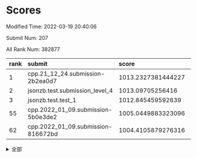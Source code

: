 # Scores

Modified Time: 2022-03-19 20:40:06

Submit Num: 207

All Rank Num: 382877

| rank |               submit               |       score        |       sigma        | pk_num |
| :--- | :--------------------------------- | :----------------- | :----------------- | :----- |
| 1    | cpp.21_12_24.submission-2b2ea0d7   | 1013.2327381444227 | 0.7807079196400853 | 7398   |
| 2    | jsonzb.test.submission_level_4     | 1013.09705256416   | 0.8046112796173394 | 7398   |
| 3    | jsonzb.test.test_1                 | 1012.845459592639  | 0.7801058981803788 | 7401   |
| 55   | cpp.2022_01_09.submission-5b0e3de2 | 1005.0449883323096 | 0.7299611292695894 | 7402   |
| 62   | cpp.2022_01_09.submission-816672bd | 1004.4105879276316 | 0.7178357985349211 | 7399   |


<details>
<summary>全部</summary>

| rank |                 submit                 |       score        |       sigma        | pk_num |
| :--- | :------------------------------------- | :----------------- | :----------------- | :----- |
| 1    | cpp.21_12_24.submission-2b2ea0d7       | 1013.2327381444227 | 0.7807079196400853 | 7398   |
| 2    | jsonzb.test.submission_level_4         | 1013.09705256416   | 0.8046112796173394 | 7398   |
| 3    | jsonzb.test.test_1                     | 1012.845459592639  | 0.7801058981803788 | 7401   |
| 4    | gobigger.level_3.submission_level_3_46 | 1012.0292929971756 | 0.7891339345059898 | 7395   |
| 5    | gobigger.level_3.submission_level_3_44 | 1011.5981406629293 | 0.7799636197451213 | 7401   |
| 6    | gobigger.level_3.submission_level_3_40 | 1011.4858187651073 | 0.7787860329622155 | 7397   |
| 7    | gobigger.level_3.submission_level_3_29 | 1011.4744247053404 | 0.7747333738641047 | 7396   |
| 8    | gobigger.level_3.submission_level_3_43 | 1011.2905574010312 | 0.7667383202024707 | 7404   |
| 9    | gobigger.level_3.submission_level_3_37 | 1011.0854478909591 | 0.7521315689179074 | 7399   |
| 10   | gobigger.level_3.submission_level_3_25 | 1011.0743605119616 | 0.775877783612541  | 7397   |
| 11   | gobigger.level_3.submission_level_3_28 | 1010.8871342052659 | 0.7861490124213125 | 7400   |
| 12   | gobigger.level_3.submission_level_3_15 | 1010.7780870158409 | 0.7564164881222698 | 7401   |
| 13   | gobigger.level_3.submission_level_3_36 | 1010.7767632455422 | 0.7698583164612585 | 7397   |
| 14   | gobigger.level_3.submission_level_3_14 | 1010.7544903677651 | 0.7601248128170257 | 7398   |
| 15   | gobigger.level_3.submission_level_3_7  | 1010.7489785563216 | 0.7574423912677267 | 7400   |
| 16   | gobigger.level_3.submission_level_3_18 | 1010.7085301050496 | 0.7453136369511316 | 7392   |
| 17   | gobigger.level_3.submission_level_3_21 | 1010.6983603727917 | 0.765543706075885  | 7395   |
| 18   | gobigger.level_3.submission_level_3_49 | 1010.6026615596445 | 0.7769566862953377 | 7400   |
| 19   | gobigger.level_3.submission_level_3_42 | 1010.4914709579361 | 0.7530429241265404 | 7397   |
| 20   | gobigger.level_3.submission_level_3_6  | 1010.4310840011425 | 0.7790604212635069 | 7400   |
| 21   | gobigger.level_3.submission_level_3_20 | 1010.3496043373563 | 0.7661847498969896 | 7401   |
| 22   | gobigger.level_3.submission_level_3_17 | 1010.2515024742848 | 0.7647485937150631 | 7395   |
| 23   | gobigger.level_3.submission_level_3_35 | 1010.2422818805841 | 0.7373232495264607 | 7397   |
| 24   | gobigger.level_3.submission_level_3_38 | 1010.1798860388744 | 0.7537453605357063 | 7405   |
| 25   | gobigger.level_3.submission_level_3_19 | 1010.156638294165  | 0.7439991900108134 | 7401   |
| 26   | gobigger.level_3.submission_level_3_9  | 1010.1090413698172 | 0.7703721894385843 | 7391   |
| 27   | gobigger.level_3.submission_level_3_48 | 1010.0832384997346 | 0.7623888603802418 | 7392   |
| 28   | gobigger.level_3.submission_level_3_33 | 1010.0737675957065 | 0.7471389860391017 | 7397   |
| 29   | gobigger.level_3.submission_level_3_26 | 1010.0536995087696 | 0.7673157152237173 | 7397   |
| 30   | gobigger.level_3.submission_level_3_27 | 1010.0038518669737 | 0.7509456949204025 | 7403   |
| 31   | gobigger.level_3.submission_level_3_22 | 1009.999598866224  | 0.7498918728236413 | 7401   |
| 32   | gobigger.level_3.submission_level_3_41 | 1009.8687883649294 | 0.7545413468612784 | 7394   |
| 33   | gobigger.level_3.submission_level_3_4  | 1009.7815505081014 | 0.7416354502808913 | 7402   |
| 34   | gobigger.level_3.submission_level_3_5  | 1009.7231444640414 | 0.763861494495404  | 7398   |
| 35   | gobigger.level_3.submission_level_3_31 | 1009.7114053387457 | 0.7677034088283583 | 7396   |
| 36   | gobigger.level_3.submission_level_3_16 | 1009.6874672526496 | 0.7756195739921373 | 7400   |
| 37   | gobigger.level_3.submission_level_3_1  | 1009.6231116335966 | 0.7548965972937863 | 7394   |
| 38   | gobigger.level_3.submission_level_3_23 | 1009.6048012581568 | 0.7655757685280135 | 7400   |
| 39   | gobigger.level_3.submission_level_3_34 | 1009.5048382302231 | 0.7544180797053036 | 7401   |
| 40   | gobigger.level_3.submission_level_3_32 | 1009.4747425678611 | 0.7446243296622427 | 7398   |
| 41   | gobigger.level_3.submission_level_3_47 | 1009.4733391748232 | 0.7592389933863158 | 7403   |
| 42   | gobigger.level_3.submission_level_3_0  | 1009.3653149297885 | 0.7312811211915247 | 7404   |
| 43   | gobigger.level_3.submission_level_3_30 | 1009.3410951622776 | 0.7605883347182041 | 7398   |
| 44   | gobigger.level_3.submission_level_3_8  | 1009.3031453138678 | 0.7535877500284188 | 7400   |
| 45   | gobigger.level_3.submission_level_3_39 | 1009.303115671483  | 0.7430533646130781 | 7406   |
| 46   | gobigger.level_3.submission_level_3_11 | 1009.2167784140528 | 0.7562554624825373 | 7397   |
| 47   | gobigger.level_3.submission_level_3_3  | 1009.1440634590454 | 0.7752281764356398 | 7397   |
| 48   | gobigger.level_3.submission_level_3_45 | 1009.07069699037   | 0.7463062625172002 | 7395   |
| 49   | gobigger.level_3.submission_level_3_12 | 1009.0298649576838 | 0.7461167868693226 | 7400   |
| 50   | gobigger.level_3.submission_level_3_24 | 1008.9836531578103 | 0.777010025064095  | 7401   |
| 51   | gobigger.level_3.submission_level_3_10 | 1008.8287936692011 | 0.7407304746361572 | 7401   |
| 52   | gobigger.level_3.submission_level_3_13 | 1008.7175465115856 | 0.7515791509144965 | 7400   |
| 53   | gobigger.level_3.submission_level_3_2  | 1008.2846965268126 | 0.7690656412824147 | 7398   |
| 54   | gobigger.level_1.submission_level_1_3  | 1005.3627067426564 | 0.7163156280258102 | 7400   |
| 55   | cpp.2022_01_09.submission-5b0e3de2     | 1005.0449883323096 | 0.7299611292695894 | 7402   |
| 56   | gobigger.level_1.submission_level_1_46 | 1004.9637730390607 | 0.7172997951899458 | 7395   |
| 57   | gobigger.level_1.submission_level_1_25 | 1004.7799946298597 | 0.7207603051172843 | 7401   |
| 58   | gobigger.level_1.submission_level_1_39 | 1004.6970030659654 | 0.7341484086208645 | 7403   |
| 59   | gobigger.level_1.submission_level_1_43 | 1004.6410435312205 | 0.7132419052874583 | 7399   |
| 60   | gobigger.level_1.submission_level_1_16 | 1004.5502689709524 | 0.7309555948423121 | 7402   |
| 61   | gobigger.level_1.submission_level_1_7  | 1004.4184216678465 | 0.7250663125619276 | 7398   |
| 62   | cpp.2022_01_09.submission-816672bd     | 1004.4105879276316 | 0.7178357985349211 | 7399   |
| 63   | gobigger.level_1.submission_level_1_48 | 1004.1155531366085 | 0.7224008952173762 | 7398   |
| 64   | gobigger.level_1.submission_level_1_20 | 1004.0799145456548 | 0.7101779677555782 | 7398   |
| 65   | gobigger.level_1.submission_level_1_5  | 1004.0743429092184 | 0.7100530183983771 | 7397   |
| 66   | gobigger.level_1.submission_level_1_14 | 1004.0562540408498 | 0.7182194206474827 | 7396   |
| 67   | gobigger.level_1.submission_level_1_45 | 1003.8708405997511 | 0.7197690437409292 | 7399   |
| 68   | gobigger.level_1.submission_level_1_23 | 1003.8212261294957 | 0.7179245105456474 | 7397   |
| 69   | gobigger.level_1.submission_level_1_18 | 1003.7706856891638 | 0.7155354158237941 | 7399   |
| 70   | gobigger.level_1.submission_level_1_34 | 1003.733890678722  | 0.7210665985086967 | 7398   |
| 71   | gobigger.level_1.submission_level_1_1  | 1003.732636165327  | 0.7184313739571085 | 7398   |
| 72   | gobigger.level_1.submission_level_1_35 | 1003.7018723095936 | 0.7216363990825034 | 7394   |
| 73   | gobigger.level_1.submission_level_1_41 | 1003.6866602061484 | 0.7209009652164218 | 7398   |
| 74   | gobigger.level_1.submission_level_1_49 | 1003.6662245932102 | 0.7064326628813925 | 7402   |
| 75   | gobigger.level_1.submission_level_1_29 | 1003.5827940025071 | 0.7215783429154792 | 7394   |
| 76   | gobigger.level_1.submission_level_1_42 | 1003.5094718797253 | 0.7154744918341104 | 7401   |
| 77   | gobigger.level_1.submission_level_1_28 | 1003.4852956537652 | 0.7161110770468797 | 7398   |
| 78   | gobigger.level_1.submission_level_1_0  | 1003.4851782739795 | 0.7237298622198013 | 7397   |
| 79   | gobigger.level_1.submission_level_1_36 | 1003.443547048751  | 0.7298112113882441 | 7396   |
| 80   | gobigger.level_1.submission_level_1_38 | 1003.4301674941909 | 0.7121475470526625 | 7400   |
| 81   | gobigger.level_1.submission_level_1_30 | 1003.4164267995435 | 0.7119476256056902 | 7396   |
| 82   | gobigger.level_1.submission_level_1_37 | 1003.3248611930926 | 0.7142498647849527 | 7399   |
| 83   | gobigger.level_1.submission_level_1_44 | 1003.283590225518  | 0.7216213971136901 | 7400   |
| 84   | gobigger.level_1.submission_level_1_2  | 1003.2752355318306 | 0.7129838786759981 | 7399   |
| 85   | gobigger.level_1.submission_level_1_32 | 1003.2190690160055 | 0.7122570517716499 | 7405   |
| 86   | gobigger.level_1.submission_level_1_24 | 1003.0893934291279 | 0.7144721479194257 | 7399   |
| 87   | gobigger.level_1.submission_level_1_21 | 1003.0790968643021 | 0.7140921372917067 | 7396   |
| 88   | gobigger.level_1.submission_level_1_47 | 1003.0083213298349 | 0.7128921700288662 | 7402   |
| 89   | gobigger.level_1.submission_level_1_13 | 1002.8652629112728 | 0.7130598824503651 | 7396   |
| 90   | gobigger.level_1.submission_level_1_6  | 1002.8540013964363 | 0.7101604192496898 | 7398   |
| 91   | gobigger.level_1.submission_level_1_12 | 1002.7947658546541 | 0.7112212652662869 | 7396   |
| 92   | gobigger.level_1.submission_level_1_9  | 1002.7813567536539 | 0.708494446739238  | 7393   |
| 93   | gobigger.level_1.submission_level_1_17 | 1002.7811303675122 | 0.7193030790548574 | 7395   |
| 94   | gobigger.level_1.submission_level_1_11 | 1002.6946963117642 | 0.7130151476520428 | 7396   |
| 95   | gobigger.level_1.submission_level_1_10 | 1002.5849518768184 | 0.7299212992231436 | 7395   |
| 96   | gobigger.level_1.submission_level_1_40 | 1002.5037509894742 | 0.7212967911231813 | 7397   |
| 97   | gobigger.level_1.submission_level_1_15 | 1002.4944371479925 | 0.713275266457103  | 7402   |
| 98   | gobigger.level_1.submission_level_1_4  | 1002.4677931446201 | 0.7302233112367127 | 7399   |
| 99   | gobigger.level_1.submission_level_1_26 | 1002.4386697578595 | 0.7212840642902099 | 7396   |
| 100  | gobigger.level_1.submission_level_1_33 | 1002.430183074627  | 0.7077837475891288 | 7395   |
| 101  | gobigger.level_1.submission_level_1_8  | 1002.3910119375445 | 0.7151458275424655 | 7405   |
| 102  | gobigger.level_1.submission_level_1_27 | 1002.3018438693865 | 0.7222826773962767 | 7401   |
| 103  | gobigger.level_1.submission_level_1_22 | 1002.2567564115336 | 0.7025310953983203 | 7397   |
| 104  | gobigger.level_1.submission_level_1_19 | 1001.8585385932084 | 0.7120242671785816 | 7395   |
| 105  | gobigger.level_1.submission_level_1_31 | 1001.7095340191331 | 0.7111005121027445 | 7401   |
| 106  | gobigger.random.submission_random_46   | 997.3324066387041  | 0.7081764976996899 | 7406   |
| 107  | gobigger.random.submission_random_8    | 997.2907458349499  | 0.6993232003626972 | 7399   |
| 108  | gobigger.random.submission_random_22   | 997.2254616152919  | 0.7023121082703925 | 7404   |
| 109  | gobigger.random.submission_random_28   | 997.1453473365441  | 0.7127291188039055 | 7399   |
| 110  | gobigger.random.submission_random_13   | 997.0678960638245  | 0.7214737586384677 | 7398   |
| 111  | gobigger.random.submission_random_16   | 996.989665881883   | 0.7038452357768176 | 7398   |
| 112  | gobigger.random.submission_random_5    | 996.9727120075802  | 0.7102430342139758 | 7400   |
| 113  | gobigger.random.submission_random_26   | 996.9036002978488  | 0.7152582666577347 | 7401   |
| 114  | gobigger.random.submission_random_36   | 996.8028691119791  | 0.7102654076081945 | 7404   |
| 115  | gobigger.random.submission_random_3    | 996.7946986900262  | 0.7047009291324519 | 7398   |
| 116  | gobigger.random.submission_random_37   | 996.7581691218325  | 0.7195549853985065 | 7397   |
| 117  | gobigger.random.submission_random_7    | 996.624092181045   | 0.7087779795773811 | 7398   |
| 118  | gobigger.random.submission_random_45   | 996.50588353679    | 0.7135139752269148 | 7398   |
| 119  | gobigger.random.submission_random_11   | 996.4574683924501  | 0.715058130412554  | 7403   |
| 120  | gobigger.random.submission_random_17   | 996.3479491550378  | 0.6994840682581442 | 7398   |
| 121  | gobigger.random.submission_random_49   | 996.321963078953   | 0.7080600341622187 | 7399   |
| 122  | gobigger.random.submission_random_2    | 996.2652217445385  | 0.712097322778203  | 7399   |
| 123  | gobigger.random.submission_random_38   | 996.2635350495838  | 0.7270117922532795 | 7399   |
| 124  | gobigger.random.submission_random_0    | 996.2475629092858  | 0.7149738841851936 | 7400   |
| 125  | gobigger.random.submission_random_23   | 996.1691365118253  | 0.7292824885997832 | 7401   |
| 126  | gobigger.random.submission_random_31   | 996.1664125713777  | 0.7221676760722483 | 7399   |
| 127  | gobigger.random.submission_random_20   | 996.1288984888574  | 0.7124815295478395 | 7404   |
| 128  | gobigger.random.submission_random_25   | 996.1157705913779  | 0.7071650922957742 | 7398   |
| 129  | gobigger.random.submission_random_1    | 996.0976697243497  | 0.7039066547481637 | 7400   |
| 130  | gobigger.random.submission_random_42   | 995.956499280219   | 0.7078527299602632 | 7394   |
| 131  | gobigger.random.submission_random_6    | 995.9276121188548  | 0.698663816876831  | 7398   |
| 132  | gobigger.random.submission_random_43   | 995.9263496791413  | 0.7173591861627839 | 7397   |
| 133  | gobigger.random.submission_random_9    | 995.8182899855229  | 0.7069061332503385 | 7395   |
| 134  | gobigger.random.submission_random_39   | 995.7758902237094  | 0.7257209926384098 | 7400   |
| 135  | gobigger.random.submission_random_40   | 995.7532952814437  | 0.7238766542248178 | 7396   |
| 136  | gobigger.random.submission_random_19   | 995.7328357399607  | 0.7124683435057573 | 7399   |
| 137  | gobigger.random.submission_random_12   | 995.6526943503244  | 0.7299349997204179 | 7399   |
| 138  | gobigger.random.submission_random_41   | 995.500497156296   | 0.7024766248354161 | 7399   |
| 139  | gobigger.random.submission_random_47   | 995.4903079528549  | 0.7136409856453881 | 7398   |
| 140  | gobigger.random.submission_random_27   | 995.3764763581145  | 0.71074677882711   | 7399   |
| 141  | gobigger.random.submission_random_30   | 995.3558782491841  | 0.7132815771725776 | 7401   |
| 142  | gobigger.random.submission_random_10   | 995.3009955927965  | 0.719679148146318  | 7395   |
| 143  | gobigger.random.submission_random_24   | 995.2728636220035  | 0.7128713503949516 | 7400   |
| 144  | gobigger.random.submission_random_33   | 995.259244152498   | 0.716907603532664  | 7401   |
| 145  | gobigger.random.submission_random_18   | 995.2374571055427  | 0.7095940019800298 | 7397   |
| 146  | gobigger.random.submission_random_15   | 995.2097940218342  | 0.7295776607188212 | 7399   |
| 147  | gobigger.random.submission_random_34   | 995.1669998841006  | 0.7035367940967576 | 7397   |
| 148  | gobigger.random.submission_random_32   | 995.0795987903924  | 0.7076469017745192 | 7399   |
| 149  | gobigger.random.submission_random_21   | 995.0693206246866  | 0.7280889864032111 | 7398   |
| 150  | gobigger.random.submission_random_44   | 994.9974211042727  | 0.7334371021761394 | 7393   |
| 151  | gobigger.random.submission_random_29   | 994.8803809028195  | 0.7027878605151409 | 7395   |
| 152  | gobigger.random.submission_random_14   | 994.7901377084845  | 0.7115243394803596 | 7398   |
| 153  | gobigger.random.submission_random_4    | 994.7701306225708  | 0.7261485089508044 | 7401   |
| 154  | gobigger.random.submission_random_48   | 994.7296906473204  | 0.725790578137912  | 7401   |
| 155  | gobigger.random.submission_random_35   | 994.3292355872547  | 0.727645859992585  | 7399   |
| 156  | gobigger.level_2.submission_level_2_28 | 994.0946362094298  | 0.7347832030582904 | 7395   |
| 157  | gobigger.level_2.submission_level_2_30 | 993.4262950883258  | 0.7370630257587278 | 7398   |
| 158  | gobigger.level_2.submission_level_2_39 | 993.2024490949434  | 0.727854688102573  | 7397   |
| 159  | gobigger.level_2.submission_level_2_5  | 993.1812926493938  | 0.7326924626736026 | 7396   |
| 160  | gobigger.level_2.submission_level_2_38 | 993.1782626349955  | 0.7279378251368203 | 7394   |
| 161  | gobigger.level_2.submission_level_2_34 | 993.009439552673   | 0.7512548704002208 | 7397   |
| 162  | gobigger.level_2.submission_level_2_22 | 992.9372993120361  | 0.7409077489117563 | 7401   |
| 163  | gobigger.level_2.submission_level_2_23 | 992.7698728274358  | 0.7452483905313216 | 7402   |
| 164  | gobigger.level_2.submission_level_2_49 | 992.7192225970633  | 0.7417203734334238 | 7400   |
| 165  | gobigger.level_2.submission_level_2_9  | 992.6906136596072  | 0.7593807378351866 | 7399   |
| 166  | gobigger.level_2.submission_level_2_48 | 992.5207410541318  | 0.7445495259410364 | 7402   |
| 167  | gobigger.level_2.submission_level_2_46 | 992.4965526003077  | 0.7443635854065087 | 7398   |
| 168  | gobigger.level_2.submission_level_2_35 | 992.4901550800017  | 0.7372163747327973 | 7398   |
| 169  | gobigger.level_2.submission_level_2_32 | 992.4059593927353  | 0.7470496882262381 | 7397   |
| 170  | gobigger.level_2.submission_level_2_4  | 992.3775576761041  | 0.7273249030902115 | 7402   |
| 171  | gobigger.level_2.submission_level_2_20 | 992.2834397622174  | 0.7432604875787754 | 7402   |
| 172  | gobigger.level_2.submission_level_2_13 | 992.2712304943162  | 0.7425241411547218 | 7396   |
| 173  | gobigger.level_2.submission_level_2_1  | 992.1911940415254  | 0.7311618659364469 | 7400   |
| 174  | gobigger.level_2.submission_level_2_11 | 992.1633903877187  | 0.7416633334917294 | 7398   |
| 175  | gobigger.level_2.submission_level_2_25 | 992.1302814136509  | 0.7560232242299059 | 7399   |
| 176  | gobigger.level_2.submission_level_2_19 | 992.1269863715171  | 0.7599640552040204 | 7400   |
| 177  | gobigger.level_2.submission_level_2_40 | 992.0864263369951  | 0.7397061788682417 | 7400   |
| 178  | gobigger.level_2.submission_level_2_15 | 992.0538107325011  | 0.7646373635966645 | 7400   |
| 179  | gobigger.level_2.submission_level_2_29 | 991.9917232805984  | 0.7511326486940697 | 7398   |
| 180  | gobigger.level_2.submission_level_2_8  | 991.9515894698777  | 0.7545409195153029 | 7398   |
| 181  | gobigger.level_2.submission_level_2_45 | 991.8992247045627  | 0.738441420803703  | 7396   |
| 182  | gobigger.level_2.submission_level_2_10 | 991.8853008236837  | 0.7357242012772643 | 7398   |
| 183  | gobigger.level_2.submission_level_2_42 | 991.8717734020365  | 0.7328415049220774 | 7396   |
| 184  | gobigger.level_2.submission_level_2_21 | 991.8649032014565  | 0.7505154382866096 | 7389   |
| 185  | gobigger.level_2.submission_level_2_33 | 991.8004115499065  | 0.734915429461354  | 7400   |
| 186  | gobigger.level_2.submission_level_2_18 | 991.7646749719881  | 0.7495310005265414 | 7402   |
| 187  | gobigger.level_2.submission_level_2_41 | 991.7364506758461  | 0.7454699336578609 | 7401   |
| 188  | gobigger.level_2.submission_level_2_17 | 991.7304686421211  | 0.7505334265031167 | 7401   |
| 189  | gobigger.level_2.submission_level_2_31 | 991.7265115901777  | 0.7313973668378738 | 7394   |
| 190  | gobigger.level_2.submission_level_2_7  | 991.6379016804901  | 0.7638526515507564 | 7395   |
| 191  | gobigger.level_2.submission_level_2_3  | 991.5315814289255  | 0.7406048756013036 | 7392   |
| 192  | gobigger.level_2.submission_level_2_14 | 991.4124307679376  | 0.7613129571912071 | 7403   |
| 193  | gobigger.level_2.submission_level_2_2  | 991.3784433398156  | 0.7492082116927413 | 7404   |
| 194  | gobigger.level_2.submission_level_2_36 | 991.3444357895286  | 0.7266040027777113 | 7398   |
| 195  | gobigger.level_2.submission_level_2_16 | 991.3426093381361  | 0.7737687245078434 | 7400   |
| 196  | gobigger.level_2.submission_level_2_43 | 991.327436751754   | 0.7485795531569226 | 7400   |
| 197  | gobigger.level_2.submission_level_2_26 | 991.2829424982767  | 0.7489614046605662 | 7399   |
| 198  | gobigger.level_2.submission_level_2_44 | 991.2661106956548  | 0.7758081454783635 | 7397   |
| 199  | gobigger.level_2.submission_level_2_37 | 991.255788699103   | 0.7614631073796291 | 7398   |
| 200  | gobigger.level_2.submission_level_2_47 | 991.1525367476476  | 0.7444452287137697 | 7402   |
| 201  | gobigger.level_2.submission_level_2_0  | 991.048685812413   | 0.7520860427769533 | 7400   |
| 202  | gobigger.level_2.submission_level_2_6  | 991.0455197180842  | 0.7652526686707878 | 7394   |
| 203  | gobigger.level_2.submission_level_2_12 | 990.8081645397943  | 0.7623660953782331 | 7392   |
| 204  | gobigger.level_2.submission_level_2_27 | 990.1403365738637  | 0.7674377847849213 | 7401   |
| 205  | gobigger.level_2.submission_level_2_24 | 990.1289584845829  | 0.7775301301005358 | 7402   |
| 206  | gobigger.none.submission_none_0        | 977.0827833748941  | 1.355404370165707  | 7405   |
| 207  | gobigger.none.submission_none_1        | 974.961382770773   | 1.5800451935591533 | 7396   |

</details>